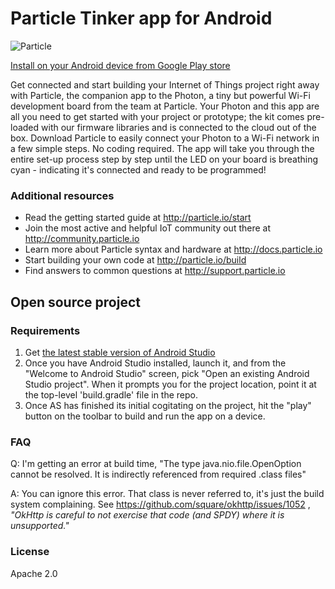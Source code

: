 # Particle Tinker app for Android

![Particle](https://raw.githubusercontent.com/spark/photon-tinker-android/master/app/src/main/res/drawable-xxhdpi/ic_launcher.png)

[Install on your Android device from Google Play store](https://play.google.com/store/apps/details?id=io.particle.android.app)

Get connected and start building your Internet of Things project right away with Particle, the companion app to the Photon, a tiny but powerful Wi-Fi development board from the team at Particle. Your Photon and this app are all you need to get started with your project or prototype; the kit comes pre-loaded with our firmware libraries and is connected to the cloud out of the box.
Download Particle to easily connect your Photon to a Wi-Fi network in a few simple steps. No coding required. The app will take you through the entire set-up process step by step until the LED on your board is breathing cyan - indicating it's connected and ready to be programmed!

### Additional resources
* Read the getting started guide at http://particle.io/start
* Join the most active and helpful IoT community out there at http://community.particle.io
* Learn more about Particle syntax and hardware at http://docs.particle.io
* Start building your own code at http://particle.io/build
* Find answers to common questions at http://support.particle.io

## Open source project

### Requirements

1. Get [the latest stable version of Android Studio](https://developer.android.com/studio/)
2. Once you have Android Studio installed, launch it, and from the "Welcome to 
Android Studio" screen, pick "Open an existing Android Studio project".  When it prompts 
you for the project location, point it at the top-level 'build.gradle' file in the repo.
3. Once AS has finished its initial cogitating on the project, hit the "play" button on 
the toolbar to build and run the app on a device.


### FAQ

Q: I'm getting an error at build time, "The type java.nio.file.OpenOption cannot be resolved. It
is indirectly referenced from required .class files"

A: You can ignore this error.  That class is never referred to, it's just the build system
complaining.  See https://github.com/square/okhttp/issues/1052 ,
 _"OkHttp is careful to not exercise that code (and SPDY) where it is unsupported."_

### License
Apache 2.0

